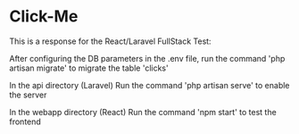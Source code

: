 # Click-Me

This is a response for the React/Laravel FullStack Test:

After configuring the DB parameters in the .env file,
run the command 'php artisan migrate' to migrate the table 'clicks'

In the api directory (Laravel)
Run the command 'php artisan serve' to enable the server

In the webapp directory (React)
Run the command 'npm start' to test the frontend